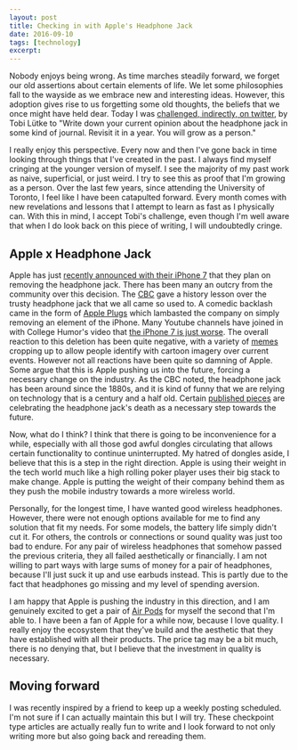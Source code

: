 ```yaml
---
layout: post
title: Checking in with Apple's Headphone Jack
date: 2016-09-10
tags: [technology]
excerpt:
---
```


Nobody enjoys being wrong. As time marches steadily forward, we forget our old assertions about certain elements of life. We let some philosophies fall to the wayside as we embrace new and interesting ideas. However, this adoption gives rise to us forgetting some old thoughts, the beliefs that we once might have held dear. Today I was [challenged, indirectly, on twitter](https://twitter.com/tobi/status/774725548727820288), by Tobi Lütke to "Write down your current opinion about the headphone jack in some kind of journal. Revisit it in a year. You will grow as a person."

I really enjoy this perspective. Every now and then I've gone back in time looking through things that I've created in the past. I always find myself cringing at the younger version of myself. I see the majority of my past work as naive, superficial, or just weird. I try to see this as proof that I'm growing as a person. Over the last few years, since attending the University of Toronto, I feel like I have been catapulted forward. Every month comes with new revelations and lessons that I attempt to learn as fast as I physically can. With this in mind, I accept Tobi's challenge, even though I'm well aware that when I do look back on this piece of writing, I will undoubtedly cringe.

## Apple x Headphone Jack

Apple has just [recently announced with their iPhone 7](http://www.apple.com/iphone-7/specs/) that they plan on removing the headphone jack. There has been many an outcry from the community over this decision. The [CBC](http://www.cbc.ca/news/technology/apple-iphone-headphone-jack-history-1.3755120) gave a history lesson over the trusty headphone jack that we all came so used to. A comedic backlash came in the form of [Apple Plugs](http://appleplugs.com/) which lambasted the company on simply removing an element of the iPhone. Many Youtube channels have joined in with College Humor's video that [the iPhone 7 is just worse](https://www.youtube.com/watch?v=RgBDdDdSqNE). The overall reaction to this deletion has been quite negative, with a variety of [memes](http://imgur.com/a/04Dha) cropping up to allow people identify with cartoon imagery over current events. However not all reactions have been quite so damning of Apple. Some argue that this is Apple pushing us into the future, forcing a necessary change on the industry. As the CBC noted, the headphone jack has been around since the 1880s, and it is kind of funny that we are relying on technology that is a century and a half old. Certain [published pieces](http://gizmodo.com/why-the-headphone-jack-had-to-die-1786299071) are celebrating the headphone jack's death as a necessary step towards the future.

Now, what do I think? I think that there is going to be inconvenience for a while, especially with all those god awful dongles circulating that allows certain functionality to continue uninterrupted. My hatred of dongles aside, I believe that this is a step in the right direction. Apple is using their weight in the tech world much like a high rolling poker player uses their big stack to make change. Apple is putting the weight of their company behind them as they push the mobile industry towards a more wireless world.

Personally, for the longest time, I have wanted good wireless headphones. However, there were not enough options available for me to find any solution that fit my needs. For some models, the battery life simply didn't cut it. For others, the controls or connections or sound quality was just too bad to endure. For any pair of wireless headphones that somehow passed the previous criteria, they all failed aesthetically or financially. I am not willing to part ways with large sums of money for a pair of headphones, because I'll just suck it up and use earbuds instead. This is partly due to the fact that headphones go missing and my level of spending aversion.

I am happy that Apple is pushing the industry in this direction, and I am genuinely excited to get a pair of [Air Pods](http://www.apple.com/airpods/) for myself the second that I'm able to. I have been a fan of Apple for a while now, because I love quality. I really enjoy the ecosystem that they've build and the aesthetic that they have established with all their products. The price tag may be a bit much, there is no denying that, but I believe that the investment in quality is necessary.

## Moving forward

I was recently inspired by a friend to keep up a weekly posting scheduled. I'm not sure if I can actually maintain this but I will try. These checkpoint type articles are actually really fun to write and I look forward to not only writing more but also going back and rereading them.
